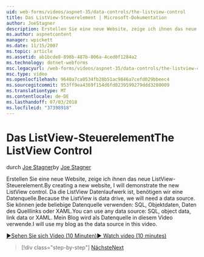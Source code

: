```yaml
---
uid: web-forms/videos/aspnet-35/data-controls/the-listview-control
title: Das ListView-Steuerelement | Microsoft-Dokumentation
author: JoeStagner
description: Erstellen Sie eine neue Website, zeige ich ihnen das neue ListView-Steuerelement. Da die ListView Datenlaufwerk ist, benötigen wir eine Datenquelle. Sie können keine Daten...
ms.author: aspnetcontent
manager: wpickett
ms.date: 11/15/2007
ms.topic: article
ms.assetid: ab1bcde8-898b-487b-806a-4ced0f1284a2
ms.technology: dotnet-webforms
msc.legacyurl: /web-forms/videos/aspnet-35/data-controls/the-listview-control
msc.type: video
ms.openlocfilehash: 9640a7ca0534fb28b51ac9846a7cefd029bbeec4
ms.sourcegitcommit: 953ff9ea4369f154d6fd0239599279ddd3280009
ms.translationtype: MT
ms.contentlocale: de-DE
ms.lasthandoff: 07/03/2018
ms.locfileid: "37398918"
---
```

<a name="the-listview-control"></a><span data-ttu-id="855a6-105">Das ListView-Steuerelement</span><span class="sxs-lookup"><span data-stu-id="855a6-105">The ListView Control</span></span>
====================
<span data-ttu-id="855a6-106">durch [Joe Stagner](https://github.com/JoeStagner)</span><span class="sxs-lookup"><span data-stu-id="855a6-106">by [Joe Stagner](https://github.com/JoeStagner)</span></span>

<span data-ttu-id="855a6-107">Erstellen Sie eine neue Website, zeige ich ihnen das neue ListView-Steuerelement.</span><span class="sxs-lookup"><span data-stu-id="855a6-107">By creating a new website, I will demonstrate the new ListView control.</span></span> <span data-ttu-id="855a6-108">Da die ListView Datenlaufwerk ist, benötigen wir eine Datenquelle.</span><span class="sxs-lookup"><span data-stu-id="855a6-108">Because the ListView is data drive, we will need a data source.</span></span> <span data-ttu-id="855a6-109">Sie können jede beliebige Datenquelle verwenden: SQL, Objektdaten, Daten des Quelllinks oder XAML.</span><span class="sxs-lookup"><span data-stu-id="855a6-109">You can use any data source: SQL, object data, link data or XAML.</span></span> <span data-ttu-id="855a6-110">Mein Blog wird als Datenquelle in diesem Video verwende.</span><span class="sxs-lookup"><span data-stu-id="855a6-110">I will use my blog as the data source in this video.</span></span>

[<span data-ttu-id="855a6-111">&#9654;Sehen Sie sich Video (10 Minuten)</span><span class="sxs-lookup"><span data-stu-id="855a6-111">&#9654; Watch video (10 minutes)</span></span>](https://channel9.msdn.com/Blogs/ASP-NET-Site-Videos/the-listview-control)

> [!div class="step-by-step"]
> [<span data-ttu-id="855a6-112">Nächste</span><span class="sxs-lookup"><span data-stu-id="855a6-112">Next</span></span>](the-datapager-control.md)
